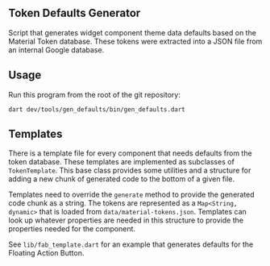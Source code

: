 ## Token Defaults Generator

Script that generates widget component theme data defaults
based on the Material Token database. These tokens were
extracted into a JSON file from an internal Google database.

## Usage
Run this program from the root of the git repository:
```
dart dev/tools/gen_defaults/bin/gen_defaults.dart
```

## Templates

There is a template file for every component that needs defaults from
the token database. These templates are implemented as subclasses of
`TokenTemplate`. This base class provides some utilities and a structure
for adding a new chunk of generated code to the bottom of a given file.

Templates need to override the `generate` method to provide the generated
code chunk as a string. The tokens are represented as a `Map<String, dynamic>`
that is loaded from `data/material-tokens.json`. Templates can look up
whatever properties are needed in this structure to provide the properties
needed for the component.

See `lib/fab_template.dart` for an example that generates defaults for the
Floating Action Button.
